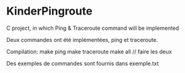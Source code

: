 KinderPingroute
===============

C project, in which Ping &amp; Traceroute command will be implemented


Deux commandes ont été implémentées, ping et traceroute.

Compilation:
make ping
make traceroute
make all // faire les deux

Des exemples de commandes sont fournis dans  exemple.txt
